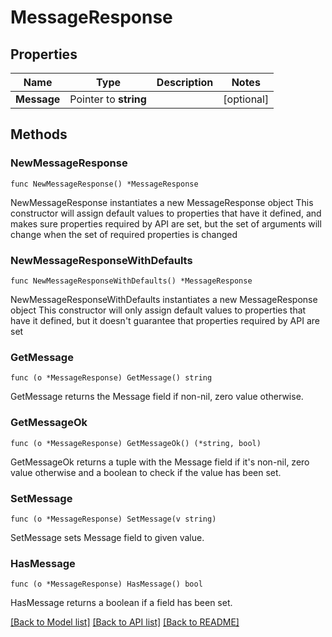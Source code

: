 # MessageResponse

## Properties

Name | Type | Description | Notes
------------ | ------------- | ------------- | -------------
**Message** | Pointer to **string** |  | [optional] 

## Methods

### NewMessageResponse

`func NewMessageResponse() *MessageResponse`

NewMessageResponse instantiates a new MessageResponse object
This constructor will assign default values to properties that have it defined,
and makes sure properties required by API are set, but the set of arguments
will change when the set of required properties is changed

### NewMessageResponseWithDefaults

`func NewMessageResponseWithDefaults() *MessageResponse`

NewMessageResponseWithDefaults instantiates a new MessageResponse object
This constructor will only assign default values to properties that have it defined,
but it doesn't guarantee that properties required by API are set

### GetMessage

`func (o *MessageResponse) GetMessage() string`

GetMessage returns the Message field if non-nil, zero value otherwise.

### GetMessageOk

`func (o *MessageResponse) GetMessageOk() (*string, bool)`

GetMessageOk returns a tuple with the Message field if it's non-nil, zero value otherwise
and a boolean to check if the value has been set.

### SetMessage

`func (o *MessageResponse) SetMessage(v string)`

SetMessage sets Message field to given value.

### HasMessage

`func (o *MessageResponse) HasMessage() bool`

HasMessage returns a boolean if a field has been set.


[[Back to Model list]](HOW-TO.md#documentation-for-models) [[Back to API list]](HOW-TO.md#documentation-for-api-endpoints) [[Back to README]](HOW-TO.md)


